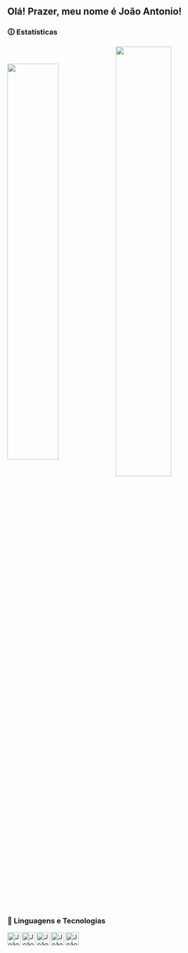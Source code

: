 ## Olá! Prazer, meu nome é João Antonio!

### 🛈 Estatísticas
<div>
  <img align="center" width="48%" src="https://github-readme-stats.vercel.app/api?username=joaomn132&show_icons=true&theme=tokyonight&locale=pt-br"/>
  <img align="center" width="50%" src="https://github-readme-stats.vercel.app/api/top-langs/?username=joaomn132&layout=compact&theme=tokyonight&locale=pt-br"/>
</div>


<link rel="stylesheet" type='text/css' href="https://cdn.jsdelivr.net/gh/devicons/devicon@latest/devicon.min.css" />

### 🤖 Linguagens e Tecnologias

<img align="left" alt="João-C" width="30px" src="https://cdn.jsdelivr.net/gh/devicons/devicon@latest/icons/c/c-original.svg"/>
<img align="left" alt="João-Java" width="30px" src="https://cdn.jsdelivr.net/gh/devicons/devicon@latest/icons/java/java-original.svg"/>
<img align="left" alt="João-Python" width="30px" src="https://cdn.jsdelivr.net/gh/devicons/devicon@latest/icons/python/python-original.svg" />
<img align="left" alt="João-HTML" width="30px" src="https://cdn.jsdelivr.net/gh/devicons/devicon@latest/icons/html5/html5-original.svg" />
<img align="left" alt="João-CSS" width="30px" src="https://cdn.jsdelivr.net/gh/devicons/devicon@latest/icons/css3/css3-original.svg" />

<!--
**Joaomn132/joaomn132** is a ✨ _special_ ✨ repository because its `README.md` (this file) appears on your GitHub profile.

Here are some ideas to get you started:

- 🔭 I’m currently working on ...
- 🌱 I’m currently learning ...
- 👯 I’m looking to collaborate on ...
- 🤔 I’m looking for help with ...
- 💬 Ask me about ...
- 📫 How to reach me: ...
- 😄 Pronouns: ...
- ⚡ Fun fact: ...
-->
